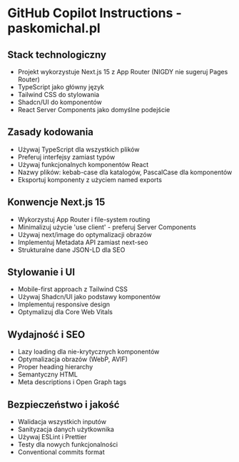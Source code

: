 # GitHub Copilot Instructions - paskomichal.pl

## Stack technologiczny
- Projekt wykorzystuje Next.js 15 z App Router (NIGDY nie sugeruj Pages Router)
- TypeScript jako główny język
- Tailwind CSS do stylowania
- Shadcn/UI do komponentów
- React Server Components jako domyślne podejście

## Zasady kodowania
- Używaj TypeScript dla wszystkich plików
- Preferuj interfejsy zamiast typów
- Używaj funkcjonalnych komponentów React
- Nazwy plików: kebab-case dla katalogów, PascalCase dla komponentów
- Eksportuj komponenty z użyciem named exports

## Konwencje Next.js 15
- Wykorzystuj App Router i file-system routing
- Minimalizuj użycie 'use client' - preferuj Server Components
- Używaj next/image do optymalizacji obrazów
- Implementuj Metadata API zamiast next-seo
- Strukturalne dane JSON-LD dla SEO

## Stylowanie i UI
- Mobile-first approach z Tailwind CSS
- Używaj Shadcn/UI jako podstawy komponentów
- Implementuj responsive design
- Optymalizuj dla Core Web Vitals

## Wydajność i SEO
- Lazy loading dla nie-krytycznych komponentów
- Optymalizacja obrazów (WebP, AVIF)
- Proper heading hierarchy
- Semantyczny HTML
- Meta descriptions i Open Graph tags

## Bezpieczeństwo i jakość
- Walidacja wszystkich inputów
- Sanityzacja danych użytkownika
- Używaj ESLint i Prettier
- Testy dla nowych funkcjonalności
- Conventional commits format
